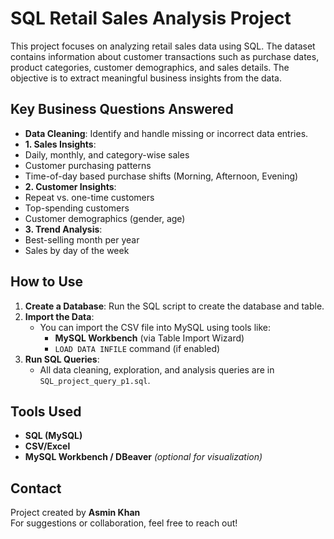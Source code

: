 # SQL Retail Sales Analysis Project

This project focuses on analyzing retail sales data using SQL. The dataset contains information about customer transactions such as purchase dates, product categories, customer demographics, and sales details. The objective is to extract meaningful business insights from the data.


## Key Business Questions Answered

- **Data Cleaning**: Identify and handle missing or incorrect data entries.
-  **1. Sales Insights**:
  - Daily, monthly, and category-wise sales
  - Customer purchasing patterns
  - Time-of-day based purchase shifts (Morning, Afternoon, Evening)
-  **2. Customer Insights**:
  - Repeat vs. one-time customers
  - Top-spending customers
  - Customer demographics (gender, age)
-  **3. Trend Analysis**:
  - Best-selling month per year
  - Sales by day of the week


## How to Use

1. **Create a Database**: Run the SQL script to create the database and table.
2. **Import the Data**:
   - You can import the CSV file into MySQL using tools like:
     - **MySQL Workbench** (via Table Import Wizard)
     - `LOAD DATA INFILE` command (if enabled)
3. **Run SQL Queries**:
   - All data cleaning, exploration, and analysis queries are in `SQL_project_query_p1.sql`.


## Tools Used

- **SQL (MySQL)**
- **CSV/Excel**
- **MySQL Workbench / DBeaver** *(optional for visualization)*


## Contact

Project created by **Asmin Khan**  
For suggestions or collaboration, feel free to reach out!




